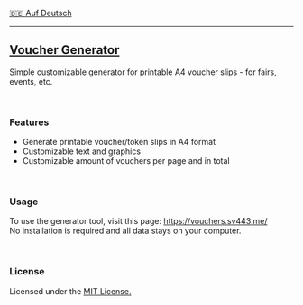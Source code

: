 [🇩🇪 Auf Deutsch](./README.de.md)

---

## [Voucher Generator](https://vouchers.sv443.me/)
Simple customizable generator for printable A4 voucher slips - for fairs, events, etc.

<br>

### Features
- Generate printable voucher/token slips in A4 format
- Customizable text and graphics
- Customizable amount of vouchers per page and in total

<br>

### Usage
To use the generator tool, visit this page: https://vouchers.sv443.me/  
No installation is required and all data stays on your computer.

<br>

### License
Licensed under the [MIT License.](./LICENSE.txt)
